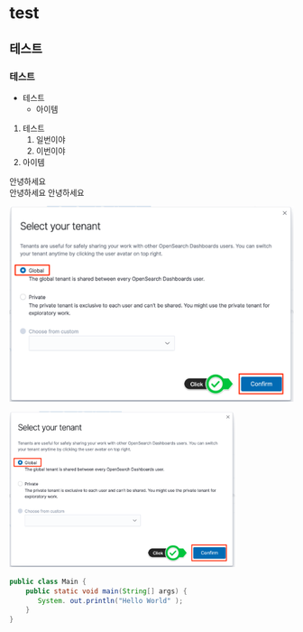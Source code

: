 # test
## 테스트
### 테스트

* 테스트
  * 아이템
 
1. 테스트
   1. 일번이야
   1. 이번이야
1. 아이템

안녕하세요  
안녕하세요
안녕하세요

![git pic](/images/opensearch_select_tenant.png)

<a href="#"><img src="https://github.com/awsshin/test/blob/744718a29a6a6080d11749db1bb4b9b41bb5686a/images/opensearch_select_tenant.png" width="400px" alt="git pic"></a>

```java
public class Main {
    public static void main(String[] args) {
       System. out.println("Hello World" );
    }
}
```
